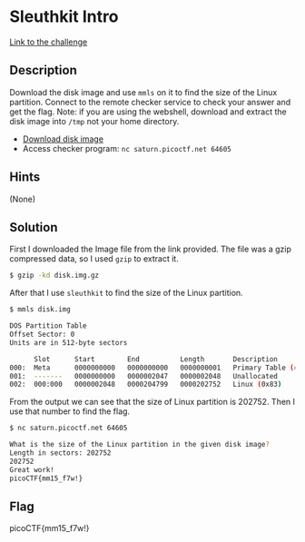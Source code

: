 # Sleuthkit Intro

[Link to the challenge](https://play.picoctf.org/practice/challenge/301)

## Description

Download the disk image and use `mmls` on it to find the size of the Linux partition. Connect to the remote checker service to check your answer and get the flag. Note: if you are using the webshell, download and extract the disk image into `/tmp` not your home directory.

- [Download disk image](https://artifacts.picoctf.net/c/164/disk.img.gz)
- Access checker program: `nc saturn.picoctf.net 64605`

## Hints

(None)

## Solution

First I downloaded the Image file from the link provided. The file was a gzip compressed data, so I used `gzip` to extract it.

```bash
$ gzip -kd disk.img.gz
```

After that I use `sleuthkit` to find the size of the Linux partition.

```bash
$ mmls disk.img

DOS Partition Table
Offset Sector: 0
Units are in 512-byte sectors

      Slot      Start        End          Length       Description
000:  Meta      0000000000   0000000000   0000000001   Primary Table (#0)
001:  -------   0000000000   0000002047   0000002048   Unallocated
002:  000:000   0000002048   0000204799   0000202752   Linux (0x83)
```

From the output we can see that the size of Linux partition is 202752. Then I use that number to find the flag.

```bash
$ nc saturn.picoctf.net 64605

What is the size of the Linux partition in the given disk image?
Length in sectors: 202752
202752
Great work!
picoCTF{mm15_f7w!}
```

## Flag

picoCTF{mm15_f7w!}
